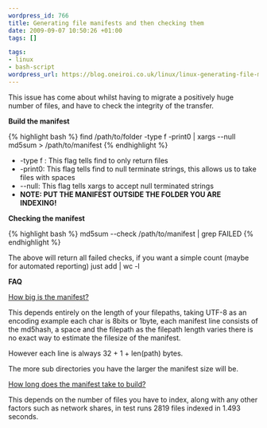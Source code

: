 ```yaml
--- 
wordpress_id: 766
title: Generating file manifests and then checking them
date: 2009-09-07 10:50:26 +01:00
tags: []

tags: 
- linux
- bash-script
wordpress_url: https://blog.oneiroi.co.uk/linux/linux-generating-file-manifests-and-then-checking-them
---
```

This issue has come about whilst having to migrate a positively huge number of files, and have to check the integrity of the transfer.

<strong>Build the manifest</strong>

{% highlight bash %}
find /path/to/folder -type f -print0 | xargs --null md5sum > /path/to/manifest
{% endhighlight %}
<ul>
	<li>-type f : This flag tells find to only return files</li>
	<li>-print0: This flag tells find to null terminate strings, this allows us to take files with spaces</li>
	<li>--null: This flag tells xargs to accept null terminated strings</li>
	<li><strong>NOTE: PUT THE MANIFEST OUTSIDE THE FOLDER YOU ARE INDEXING!</strong></li>
</ul>
<strong>Checking the manifest</strong>

{% highlight bash %}
md5sum --check /path/to/manifest | grep FAILED
{% endhighlight %}

The above will return all failed checks, if you want a simple count (maybe for automated reporting) just add  | wc -l

<strong>FAQ</strong>

<span style="text-decoration: underline;">How big is the manifest?</span>

This depends entirely on the length of your filepaths, taking UTF-8 as an encoding example each char is 8bits or 1byte, each manifest line consists of the md5hash, a space and the filepath as the filepath length varies there is no exact way to estimate the filesize of the manifest.

However each line is always 32 + 1 + len(path) bytes.

The more sub directories you have the larger the manifest size will be.

<span style="text-decoration: underline;">How long does the manifest take to build?</span>

This depends on the number of files you have to index, along with any other factors such as network shares, in test runs 2819 files indexed in 1.493 seconds.
